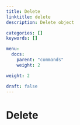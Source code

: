 ```yaml
---
title: Delete
linktitle: delete
description: Delete object

categories: []
keywords: []

menu:
  docs:
    parent: "commands"
    weight: 2

weight: 2

draft: false
---
```


# Delete
